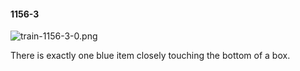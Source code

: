 #### 1156-3
![train-1156-3-0.png](https://github.com/lil-lab/nlvr/raw/master/nlvr/train/images/60/train-1156-3-0.png "train-1156-3-0.png")

There is exactly one blue item closely touching the bottom of a box.